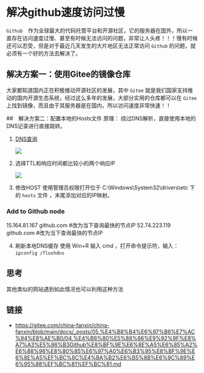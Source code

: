 # 解决github速度访问过慢

`Github`　作为全球最大的代码托管平台和开源社区，它的服务器在国外，所以一直存在访问速度过慢、甚至有时候无法访问的问题，非常让人头疼！！！慢有时候还可以忍受，但是对于最近几天发生的大片地区无法正常访问 `Github` 的问题，就必须有一个好的方法去解决了。

## 解决方案一：使用Gitee的镜像仓库

大家都知道国内正在积极推动开源社区的发展，其中 `Gitee` 就是我们国家支持推动的国内开源生态系统，经过这么多年的发展，大部分实用的仓库都可以在 `Gitee` 上找到镜像，而且由于其服务器是在国内，所以访问速度非常快速！！

##　解决方案二：配置本地的Hosts文件
原理： 绕过DNS解析，直接使用本地的DNS记录进行直接跳转。

1. [DNS查询](http://ping.chinaz.com/github.com)

    ![](../../images/github-actions/ping1.png)
   
2. 选择TTL和响应时间都比较小的两个响应IP
   
    ![](../../images/github-actions/ping2.png)

3. 修改HOST
使用管理员权限打开位于 C:\Windows\System32\drivers\etc 下的 `hosts` 文件 ，末尾添加对应的IP映射。

### Add to Github node
15.164.81.167 github.com   #改为当下查询最快的节点IP
52.74.223.119 github.com   #改为当下查询最快的节点IP

4. 刷新本地DNS缓存 使用 Win+R 输入 cmd ，打开命令提示符，输入：`ipconfig /flushdns`

## 思考
其他类似的网站遇到如此情况也可以利用这种方法
## 链接
- https://gitee.com/china-fanxin/china-fanxin/blob/main/docs/_posts/05.%E4%B8%B4%E6%97%B6%E7%AC%94%E8%AE%B0/04.%E4%B8%80%E5%88%86%E9%92%9F%E8%A7%A3%E5%86%B3Github%E8%BF%9E%E6%8E%A5%E6%85%A2%E6%88%96%E8%80%85%E6%97%A0%E6%B3%95%E8%BF%9E%E6%8E%A5%EF%BC%8C%E4%BA%B2%E6%B5%8B%E6%9C%89%E6%95%88%EF%BC%81%EF%BC%81.md
